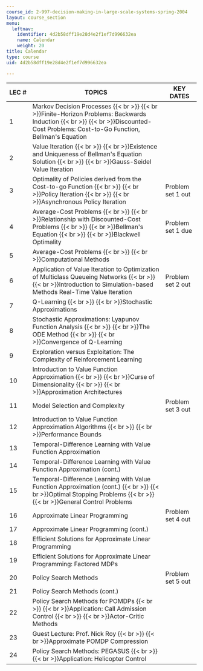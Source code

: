 ```yaml
---
course_id: 2-997-decision-making-in-large-scale-systems-spring-2004
layout: course_section
menu:
  leftnav:
    identifier: 4d2b58dff19e28d4e2f1ef7d996632ea
    name: Calendar
    weight: 20
title: Calendar
type: course
uid: 4d2b58dff19e28d4e2f1ef7d996632ea

---
```


| LEC # | TOPICS | KEY DATES |
| --- | --- | --- |
| 1 | Markov Decision Processes  {{< br >}}  {{< br >}}Finite-Horizon Problems: Backwards Induction  {{< br >}}  {{< br >}}Discounted-Cost Problems: Cost-to-Go Function, Bellman's Equation |  |
| 2 | Value Iteration  {{< br >}}  {{< br >}}Existence and Uniqueness of Bellman's Equation Solution  {{< br >}}  {{< br >}}Gauss-Seidel Value Iteration |  |
| 3 | Optimality of Policies derived from the Cost-to-go Function  {{< br >}}  {{< br >}}Policy Iteration  {{< br >}}  {{< br >}}Asynchronous Policy Iteration | Problem set 1 out |
| 4 | Average-Cost Problems  {{< br >}}  {{< br >}}Relationship with Discounted-Cost Problems  {{< br >}}  {{< br >}}Bellman's Equation  {{< br >}}  {{< br >}}Blackwell Optimality | Problem set 1 due |
| 5 | Average-Cost Problems  {{< br >}}  {{< br >}}Computational Methods |  |
| 6 | Application of Value Iteration to Optimization of Multiclass Queueing Networks  {{< br >}}  {{< br >}}Introduction to Simulation-based Methods Real-Time Value Iteration | Problem set 2 out |
| 7 | Q-Learning  {{< br >}}  {{< br >}}Stochastic Approximations |  |
| 8 | Stochastic Approximations: Lyapunov Function Analysis  {{< br >}}  {{< br >}}The ODE Method  {{< br >}}  {{< br >}}Convergence of Q-Learning |  |
| 9 | Exploration versus Exploitation: The Complexity of Reinforcement Learning |  |
| 10 | Introduction to Value Function Approximation  {{< br >}}  {{< br >}}Curse of Dimensionality  {{< br >}}  {{< br >}}Approximation Architectures |  |
| 11 | Model Selection and Complexity | Problem set 3 out |
| 12 | Introduction to Value Function Approximation Algorithms  {{< br >}}  {{< br >}}Performance Bounds |  |
| 13 | Temporal-Difference Learning with Value Function Approximation |  |
| 14 | Temporal-Difference Learning with Value Function Approximation (cont.) |  |
| 15 | Temporal-Difference Learning with Value Function Approximation (cont.)  {{< br >}}  {{< br >}}Optimal Stopping Problems  {{< br >}}  {{< br >}}General Control Problems |  |
| 16 | Approximate Linear Programming | Problem set 4 out |
| 17 | Approximate Linear Programming (cont.) |  |
| 18 | Efficient Solutions for Approximate Linear Programming |  |
| 19 | Efficient Solutions for Approximate Linear Programming: Factored MDPs |  |
| 20 | Policy Search Methods | Problem set 5 out |
| 21 | Policy Search Methods (cont.) |  |
| 22 | Policy Search Methods for POMDPs  {{< br >}}  {{< br >}}Application: Call Admission Control  {{< br >}}  {{< br >}}Actor-Critic Methods |  |
| 23 | Guest Lecture: Prof. Nick Roy  {{< br >}}  {{< br >}}Approximate POMDP Compression |  |
| 24 | Policy Search Methods: PEGASUS  {{< br >}}  {{< br >}}Application: Helicopter Control |